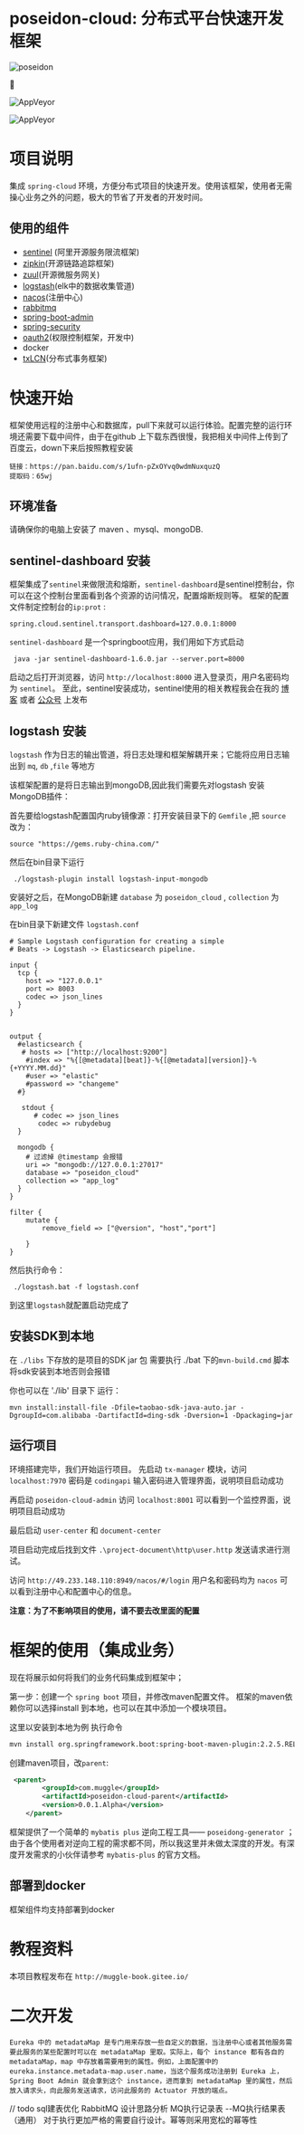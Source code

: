 
#  poseidon-cloud: 分布式平台快速开发框架

![poseidon](https://github.com/muggle0/poseidon-cloud/blob/master/project-document/png/factory.jpg?raw=true) 

 :penguin: 
 
![AppVeyor](https://img.shields.io/badge/cloud-poseidon-orange.svg)

![AppVeyor](https://img.shields.io/badge/jdk8-support-orange.svg)

# 项目说明

集成 `spring-cloud` 环境，方便分布式项目的快速开发。使用该框架，使用者无需操心业务之外的问题，极大的节省了开发者的开发时间。

## 使用的组件
- [sentinel](https://github.com/alibaba/spring-cloud-alibaba/wiki/Sentinel "点我") (阿里开源服务限流框架)
- [zipkin](https://github.com/openzipkin/zipkin/wiki "点我")(开源链路追踪框架)
- [zuul](https://github.com/Netflix/zuul/wiki "点我")(开源微服务网关)
- [logstash](https://www.elastic.co/cn/logstash "点我")(elk中的数据收集管道)
- [nacos](https://nacos.io/zh-cn/docs/what-is-nacos.html "点我")(注册中心)
- [rabbitmq]( https://muggle.javaboy.org/2019/08/30/rabbitmq/ "点我")
- [spring-boot-admin](https://codecentric.github.io/spring-boot-admin/current/ "应用监控")
- [spring-security](https://muggle.javaboy.org/2019/04/20/springSecurity2/ "权限控制框架")
- [oauth2](https://muggle.javaboy.org/2019/04/12/security-oauth2%E5%AD%A6%E4%B9%A0%E7%AC%94%E8%AE%B0/ "点我")(权限控制框架，开发中)
- docker
- [txLCN](http://www.txlcn.org/zh-cn/docs/preface.html "点我")(分布式事务框架)

# 快速开始
框架使用远程的注册中心和数据库，pull下来就可以运行体验。配置完整的运行环境还需要下载中间件，由于在github 上下载东西很慢，我把相关中间件上传到了百度云，down下来后按照教程安装

```
链接：https://pan.baidu.com/s/1ufn-pZxOYvq0wdmNuxquzQ 
提取码：65wj 
```
## 环境准备
请确保你的电脑上安装了 maven 、mysql、mongoDB.
 
## sentinel-dashboard 安装
框架集成了`sentinel`来做限流和熔断，`sentinel-dashboard`是sentinel控制台，你可以在这个控制台里面看到各个资源的访问情况，配置熔断规则等。
框架的配置文件制定控制台的`ip:prot` :
```properties
spring.cloud.sentinel.transport.dashboard=127.0.0.1:8000
```
`sentinel-dashboard` 是一个springboot应用，我们用如下方式启动
```properties
 java -jar sentinel-dashboard-1.6.0.jar --server.port=8000
```
启动之后打开浏览器，访问 `http://localhost:8000` 进入登录页，用户名密码均为 `sentinel`。
至此，sentinel安装成功，sentinel使用的相关教程我会在我的 [博客](https://muggle.javaboy.org/) 或者 [公众号](https://muggle.javaboy.org/2019/03/20/home/) 上发布

##  logstash 安装
`logstash` 作为日志的输出管道，将日志处理和框架解耦开来；它能将应用日志输出到 `mq`, `db` ,`file` 等地方

该框架配置的是将日志输出到mongoDB,因此我们需要先对logstash 安装MongoDB插件：

首先要给logstash配置国内ruby镜像源：打开安装目录下的 `Gemfile` ,把 `source` 改为：
```properties
source "https://gems.ruby-china.com/"
```
然后在bin目录下运行

```aidl
 ./logstash-plugin install logstash-input-mongodb
```

安装好之后，在MongoDB新建 `database` 为 `poseidon_cloud` , `collection` 为 `app_log`

在bin目录下新建文件 `logstash.conf`

```config
# Sample Logstash configuration for creating a simple
# Beats -> Logstash -> Elasticsearch pipeline.

input {
  tcp {
	host => "127.0.0.1"
    port => 8003
	codec => json_lines
  }
}


output {
  #elasticsearch {
   # hosts => ["http://localhost:9200"]
    #index => "%{[@metadata][beat]}-%{[@metadata][version]}-%{+YYYY.MM.dd}"
    #user => "elastic"
    #password => "changeme"
  #}
	
   stdout {
      # codec => json_lines
	   codec => rubydebug
  }
  
  mongodb {
	# 过滤掉 @timestamp 会报错
    uri => "mongodb://127.0.0.1:27017"
    database => "poseidon_cloud"
    collection => "app_log"
  }
}

filter {
    mutate {
		remove_field => ["@version", "host","port"]
    
    }
}
```

然后执行命令：
```aidl
 ./logstash.bat -f logstash.conf
```
到这里`logstash`就配置启动完成了

## 安装SDK到本地

在 `./libs` 下存放的是项目的SDK jar 包 需要执行 ./bat 下的`mvn-build.cmd` 脚本将sdk安装到本地否则会报错

你也可以在 './lib' 目录下 运行：
```
mvn install:install-file -Dfile=taobao-sdk-java-auto.jar -DgroupId=com.alibaba -DartifactId=ding-sdk -Dversion=1 -Dpackaging=jar
```

## 运行项目

环境搭建完毕，我们开始运行项目。
先启动 `tx-manager` 模块，访问 `localhost:7970` 密码是 `codingapi` 输入密码进入管理界面，说明项目启动成功

再启动 `poseidon-cloud-admin` 访问 `localhost:8001` 可以看到一个监控界面，说明项目启动成功

最后启动 `user-center` 和 `document-center`

项目启动完成后找到文件 `.\project-document\http\user.http` 发送请求进行测试。

访问 `http://49.233.148.110:8949/nacos/#/login` 用户名和密码均为 `nacos` 可以看到注册中心和配置中心的信息。

**注意：为了不影响项目的使用，请不要去改里面的配置**

# 框架的使用（集成业务）

现在将展示如何将我们的业务代码集成到框架中；

第一步：创建一个 `spring boot` 项目，并修改maven配置文件。 框架的maven依赖你可以选择install 到本地，也可以在其中添加一个模块项目。

这里以安装到本地为例
执行命令

```xml
mvn install org.springframework.boot:spring-boot-maven-plugin:2.2.5.RELEASE:build-info
```
创建maven项目，改`parent`:

```xml
 <parent>
        <groupId>com.muggle</groupId>
        <artifactId>poseidon-cloud-parent</artifactId>
        <version>0.0.1.Alpha</version>
    </parent>
```

框架提供了一个简单的 `mybatis plus` 逆向工程工具—— `poseidong-generator` ； 由于各个使用者对逆向工程的需求都不同，所以我这里并未做太深度的开发。有深度开发需求的小伙伴请参考 `mybatis-plus` 的官方文档。

## 部署到docker

框架组件均支持部署到docker

# 教程资料

本项目教程发布在 `http://muggle-book.gitee.io/` 

# 二次开发

 

```
Eureka 中的 metadataMap 是专门用来存放一些自定义的数据，当注册中心或者其他服务需要此服务的某些配置时可以在 metadataMap 里取。实际上，每个 instance 都有各自的 metadataMap，map 中存放着需要用到的属性。例如，上面配置中的 eureka.instance.metadata-map.user.name，当这个服务成功注册到 Eureka 上，Spring Boot Admin 就会拿到这个 instance，进而拿到 metadataMap 里的属性，然后放入请求头，向此服务发送请求，访问此服务的 Actuator 开放的端点。
```

// todo sql建表优化
RabbitMQ 设计思路分析 MQ执行记录表 --MQ执行结果表（通用）  对于执行更加严格的需要自行设计。幂等则采用宽松的幂等性
